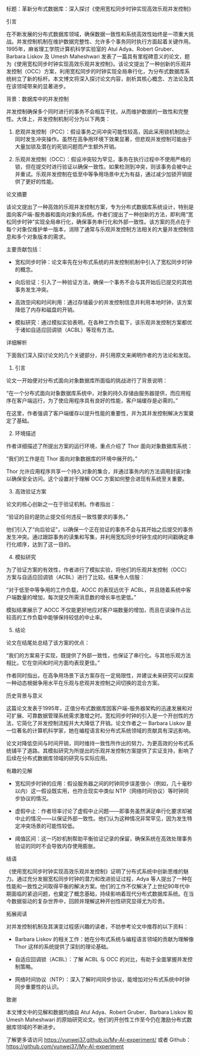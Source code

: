 标题：革新分布式数据库：深入探讨《使用宽松同步时钟实现高效乐观并发控制》

引言

在不断发展的分布式数据库领域，确保数据一致性和系统高效性始终是一项重大挑战。并发控制机制在维护数据完整性、允许多个事务同时执行方面起着关键作用。1995年，麻省理工学院计算机科学实验室的 Atul Adya、Robert Gruber、Barbara Liskov 及 Umesh Maheshwari 发表了一篇具有里程碑意义的论文，题为《使用宽松同步时钟实现高效乐观并发控制》。该论文提出了一种创新的乐观并发控制（OCC）方案，利用宽松同步的时钟实现全局串行化，为分布式数据库系统树立了新的标杆。本文博文将深入探讨论文内容，剖析其核心概念、方法论及其在该领域带来的显著进步。

背景：数据库中的并发控制

并发控制确保多个同时进行的事务不会相互干扰，从而维护数据的一致性和完整性。大体上，并发控制机制可分为以下两类：

1. 悲观并发控制（PCC）：假设事务之间冲突可能性较高，因此采用锁机制防止同时发生冲突操作。虽然在高争用环境下效果显著，但悲观并发控制可能由于大量加锁及潜在的死锁问题而产生额外开销。

2. 乐观并发控制（OCC）：假设冲突较为罕见，事务在执行过程中不使用严格的锁，但在提交时进行验证以确保一致性。如果检测到冲突，则该事务会被中止并重试。乐观并发控制在低至中等争用场景中尤为有益，通过减少加锁开销提供了更好的性能。

论文摘要

该论文提出了一种高效的乐观并发控制方案，专为分布式数据库系统设计，特别是面向客户端-服务器和面向对象的系统。作者们提出了一种创新的方法，即利用“宽松同步时钟”实现全局串行化，确保事务串行化和外部一致性。该方案的亮点在于每个对象仅维护单一版本，消除了通常与乐观并发控制方法相关的大量并发控制信息和多个对象版本的需求。

主要贡献包括：

- 宽松同步时钟：论文率先在分布式系统的并发控制机制中引入了宽松同步时钟的概念。
  
- 向后验证：引入了一种验证方法，确保一个事务不会与其开始后已提交的其他事务发生冲突。
  
- 高效空间和时间利用：通过存储最少的并发控制信息并利用本地时钟，该方案降低了内存和磁盘的开销。
  
- 模拟研究：通过模拟实验表明，在各种工作负载下，该乐观并发控制方案都优于诸如自适应回调锁（ACBL）等现有方法。

详细解析

下面我们深入探讨论文的几个关键部分，并引用原文来阐明作者的方法论和发现。

1. 引言

论文一开始便对分布式面向对象数据库所面临的挑战进行了背景说明：

“在一个分布式面向对象数据库系统中，对象的持久存储由服务器提供，而应用程序在客户端运行，为了使应用程序具有良好的性能，客户端缓存是必需的。”

在这里，作者强调了客户端缓存以提升性能的重要性，并为其并发控制解决方案奠定了基础。

2. 环境描述

作者详细描述了所提出方案的运行环境，重点介绍了 Thor 面向对象数据库系统：

“我们的工作是在 Thor 面向对象数据库的环境中展开的。”

Thor 允许应用程序共享一个持久对象的集合，并通过事务内的方法调用封装对象以确保安全访问。这个设置对于理解 OCC 方案如何整合进现有系统至关重要。

3. 高效验证方案

论文的核心创新之一在于验证机制。作者指出：

“验证的目的是防止提交任何违反一致性要求的事务。”

他们引入了“向后验证”，以确保一个正在验证的事务不会与其开始之后提交的事务发生冲突。通过跟踪事务的读集和写集，并利用宽松同步时钟生成的时间戳确定串行化顺序，达到了这一目的。

4. 模拟研究

为了验证方案的有效性，作者进行了模拟实验，将他们的乐观并发控制（OCC）方案与自适应回调锁（ACBL）进行了比较。结果令人信服：

“对于低至中等争用的工作负载，AOCC 的表现远优于 ACBL，并且随着系统中客户端数量的增加，每次提交所需消息数的增长率也更低。”

模拟结果展示了 AOCC 不仅能更好地应对客户端数量的增加，而且在读操作占比较高的工作负载中能够保持较低的中止率。

5. 结论

论文在结尾处总结了该方案的优点：

“我们的方案易于实现，既提供了外部一致性，也保证了串行化。与其他乐观方法相比，它在空间和时间方面均表现更佳。”

作者同时指出，在高争用场景下该方案存在一定局限性，并建议未来研究可以探索一种动态根据争用水平在乐观与悲观并发控制之间切换的混合方案。

历史背景与意义

这篇论文发表于1995年，正值分布式数据库因客户端-服务器架构的迅速发展和对可扩展、可靠数据管理系统需求激增之时。宽松同步时钟的引入是一个开创性的方法，它简化了并发控制流程并大大降低了开销。论文作者之一 Barbara Liskov 是一位著名的计算机科学家，她在编程语言和分布式系统领域的贡献具有深远影响。

论文对降低空间与时间开销，同时维持一致性所作出的努力，为更高效的分布式系统铺平了道路。其模拟研究为所提出的乐观并发控制方案提供了实证支持，影响了后续在分布式数据库领域的研究与实际应用。

有趣的见解

- 宽松同步时钟的应用：假设服务器之间的时钟同步误差很小（例如，几十毫秒以内）这一假设既实用，也符合现实中类似 NTP（网络时间协议）等时钟同步协议的情况。
  
- 虚假中止：作者坦率讨论了虚假中止问题——即事务虽然满足串行化要求却被中止的情况——以保证外部一致性。他们认为这种情况非常罕见，因为发生特定冲突场景的可能性较低。
  
- 阈值区间：这一巧妙机制帮助平衡验证记录的保留，确保系统在高效处理事务验证的同时不会导致内存使用膨胀。

结语

《使用宽松同步时钟实现高效乐观并发控制》证明了分布式系统中创新思维的魅力。通过充分发掘宽松同步时钟的潜力和改进验证过程，Adya 等人提出了一种在性能和一致性之间取得平衡的解决方案。他们的工作不仅解决了上世纪90年代中期面临的紧迫问题，也奠定了概念基础，持续影响着现代分布式数据库系统。在当今数据驱动的复杂世界中，回顾并理解这种开创性研究显得尤为珍贵。

拓展阅读

对并发控制机制及其演变过程感兴趣的读者，不妨参考论文中推荐的以下资料：

- Barbara Liskov 的相关工作：她在分布式系统与编程语言领域的贡献为理解像 Thor 这样的系统提供了深刻的理论基础。

- 自适应回调锁（ACBL）：了解 ACBL 与 OCC 的对比，有助于全面掌握并发控制策略。

- 网络时间协议（NTP）：深入了解时间同步协议，能增加对分布式系统中时钟同步重要性的认识。

致谢

本文博文中的见解和数据均摘自 Atul Adya、Robert Gruber、Barbara Liskov 和 Umesh Maheshwari 的原始研究论文。他们的开创性工作至今仍在激励分布式数据库领域的不断进步。

了解更多请访问 <https://yunwei37.github.io/My-AI-experiment/> 或者 Github：<https://github.com/yunwei37/My-AI-experiment>
